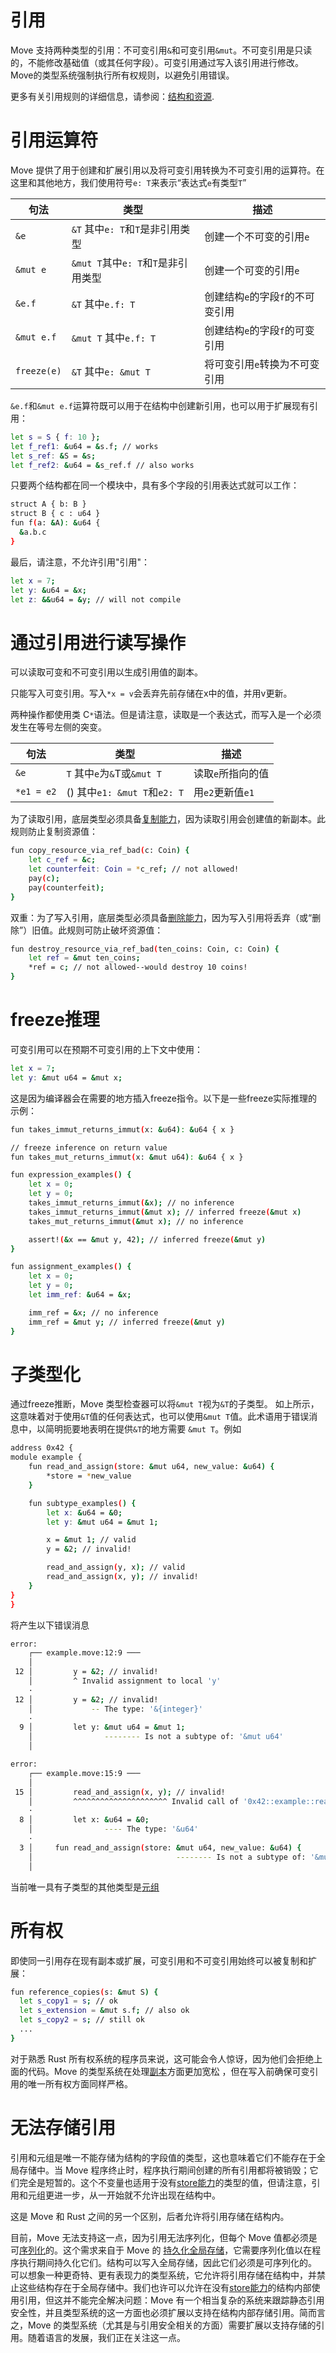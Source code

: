 # 引用
Move 支持两种类型的引用：不可变引用`&`和可变引用`&mut`。不可变引用是只读的，不能修改基础值（或其任何字段）。可变引用通过写入该引用进行修改。Move的类型系统强制执行所有权规则，以避免引用错误。

更多有关引用规则的详细信息，请参阅：[结构和资源](https://move-language.github.io/move/structs-and-resources.html).

# 引用运算符
Move 提供了用于创建和扩展引用以及将可变引用转换为不可变引用的运算符。在这里和其他地方，我们使用符号`e: T`来表示“表达式`e`有类型`T`”

| 句法 | 类型 | 描述 |
| ------ | ------ |------ |
| `&e` | `&T` 其中`e: T`和`T`是非引用类型 | 创建一个不可变的引用`e`
| `&mut e` | `&mut T`其中`e: T`和`T`是非引用类型 | 创建一个可变的引用`e`
|`&e.f` | `&T` 其中`e.f: T` | 创建结构`e`的字段`f`的不可变引用
| `&mut e.f` | `&mut T` 其中`e.f: T` | 创建结构`e`的字段`f`的可变引用
| `freeze(e)` | `&T` 其中`e: &mut T` | 将可变引用`e`转换为不可变引用

`&e.f`和`&mut e.f`运算符既可以用于在结构中创建新引用，也可以用于扩展现有引用：

```sh
let s = S { f: 10 };
let f_ref1: &u64 = &s.f; // works
let s_ref: &S = &s;
let f_ref2: &u64 = &s_ref.f // also works
```
只要两个结构都在同一个模块中，具有多个字段的引用表达式就可以工作：
```sh
struct A { b: B }
struct B { c : u64 }
fun f(a: &A): &u64 {
  &a.b.c
}
```
最后，请注意，不允许引用"引用"：
```sh
let x = 7;
let y: &u64 = &x;
let z: &&u64 = &y; // will not compile
```
# 通过引用进行读写操作
可以读取可变和不可变引用以生成引用值的副本。

只能写入可变引用。写入`*x = v`会丢弃先前存储在x中的值，并用v更新。

两种操作都使用类 C`*`语法。但是请注意，读取是一个表达式，而写入是一个必须发生在等号左侧的突变。

| 句法 | 类型 | 描述 |
| ------ | ------ |------ |
| `&e` | `T` 其中`e`为`&`T或`&mut T` | 读取`e`所指向的值
| `*e1 = e2` | () 其中`e1: &mut T`和`e2: T` | 用`e2`更新值`e1`

为了读取引用，底层类型必须具备[复制能力](https://move-language.github.io/move/abilities.html)，因为读取引用会创建值的新副本。此规则防止复制资源值：
```sh
fun copy_resource_via_ref_bad(c: Coin) {
    let c_ref = &c;
    let counterfeit: Coin = *c_ref; // not allowed!
    pay(c);
    pay(counterfeit);
}
```
双重：为了写入引用，底层类型必须具备[删除能力](https://move-language.github.io/move/abilities.html)，因为写入引用将丢弃（或“删除”）旧值。此规则可防止破坏资源值：
```sh
fun destroy_resource_via_ref_bad(ten_coins: Coin, c: Coin) {
    let ref = &mut ten_coins;
    *ref = c; // not allowed--would destroy 10 coins!
}
```
# freeze推理
可变引用可以在预期不可变引用的上下文中使用：
```sh
let x = 7;
let y: &mut u64 = &mut x;
```
这是因为编译器会在需要的地方插入freeze指令。以下是一些freeze实际推理的示例：
```sh
fun takes_immut_returns_immut(x: &u64): &u64 { x }

// freeze inference on return value
fun takes_mut_returns_immut(x: &mut u64): &u64 { x }

fun expression_examples() {
    let x = 0;
    let y = 0;
    takes_immut_returns_immut(&x); // no inference
    takes_immut_returns_immut(&mut x); // inferred freeze(&mut x)
    takes_mut_returns_immut(&mut x); // no inference

    assert!(&x == &mut y, 42); // inferred freeze(&mut y)
}

fun assignment_examples() {
    let x = 0;
    let y = 0;
    let imm_ref: &u64 = &x;

    imm_ref = &x; // no inference
    imm_ref = &mut y; // inferred freeze(&mut y)
}
```
# 子类型化
通过freeze推断，Move 类型检查器可以将`&mut T`视为`&T`的子类型。 如上所示，这意味着对于使用`&T`值的任何表达式，也可以使用`&mut T`值。此术语用于错误消息中，以简明扼要地表明在提供`&T`的地方需要 `&mut T`。例如
```sh
address 0x42 {
module example {
    fun read_and_assign(store: &mut u64, new_value: &u64) {
        *store = *new_value
    }

    fun subtype_examples() {
        let x: &u64 = &0;
        let y: &mut u64 = &mut 1;

        x = &mut 1; // valid
        y = &2; // invalid!

        read_and_assign(y, x); // valid
        read_and_assign(x, y); // invalid!
    }
}
}
```
将产生以下错误消息
```sh
error:
    ┌── example.move:12:9 ───
    │
 12 │         y = &2; // invalid!
    │         ^ Invalid assignment to local 'y'
    ·
 12 │         y = &2; // invalid!
    │             -- The type: '&{integer}'
    ·
  9 │         let y: &mut u64 = &mut 1;
    │                -------- Is not a subtype of: '&mut u64'
    │

error:
    ┌── example.move:15:9 ───
    │
 15 │         read_and_assign(x, y); // invalid!
    │         ^^^^^^^^^^^^^^^^^^^^^ Invalid call of '0x42::example::read_and_assign'. Invalid argument for parameter 'store'
    ·
  8 │         let x: &u64 = &0;
    │                ---- The type: '&u64'
    ·
  3 │     fun read_and_assign(store: &mut u64, new_value: &u64) {
    │                                -------- Is not a subtype of: '&mut u64'
    │
```
当前唯一具有子类型的其他类型是[元组](https://move-language.github.io/move/tuples.html)
# 所有权
即使同一引用存在现有副本或扩展，可变引用和不可变引用始终可以被复制和扩展：
```sh
fun reference_copies(s: &mut S) {
  let s_copy1 = s; // ok
  let s_extension = &mut s.f; // also ok
  let s_copy2 = s; // still ok
  ...
}
```
对于熟悉 Rust 所有权系统的程序员来说，这可能会令人惊讶，因为他们会拒绝上面的代码。Move 的类型系统在处理[副本](https://move-language.github.io/move/variables.html#move-and-copy)方面更加宽松 ，但在写入前确保可变引用的唯一所有权方面同样严格。
# 无法存储引用
引用和元组是唯一不能存储为结构的字段值的类型，这也意味着它们不能存在于全局存储中。当 Move 程序终止时，程序执行期间创建的所有引用都将被销毁；它们完全是短暂的。这个不变量也适用于没有[store能力](https://move-language.github.io/move/abilities.html)的类型的值，但请注意，引用和元组更进一步，从一开始就不允许出现在结构中。

这是 Move 和 Rust 之间的另一个区别，后者允许将引用存储在结构内。

目前，Move 无法支持这一点，因为引用无法序列化，但每个 Move 值都必须是可[序列化](https://en.wikipedia.org/wiki/Serialization)的。这个需求来自于 Move 的 [持久化全局存储](https://move-language.github.io/move/global-storage-structure.html)，它需要序列化值以在程序执行期间持久化它们。结构可以写入全局存储，因此它们必须是可序列化的。
可以想象一种更奇特、更有表现力的类型系统，它允许将引用存储在结构中，并禁止这些结构存在于全局存储中。我们也许可以允许在没有[store能力](https://move-language.github.io/move/abilities.html)的结构内部使用引用，但这并不能完全解决问题：Move 有一个相当复杂的系统来跟踪静态引用安全性，并且类型系统的这一方面也必须扩展以支持在结构内部存储引用。简而言之，Move 的类型系统（尤其是与引用安全相关的方面）需要扩展以支持存储的引用。随着语言的发展，我们正在关注这一点。
